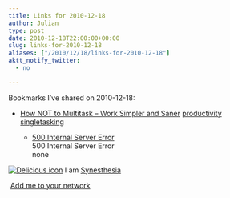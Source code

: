```yaml
---
title: Links for 2010-12-18
author: Julian
type: post
date: 2010-12-18T22:00:00+00:00
slug: links-for-2010-12-18 
aliases: ["/2010/12/18/links-for-2010-12-18"]
aktt_notify_twitter:
  - no

---
```

Bookmarks I&#8217;ve shared on 2010-12-18:

  * [How NOT to Multitask &ndash; Work Simpler and Saner][1] 
    [productivity][2] [singletasking][3] </li> 
    
      * [500 Internal Server Error][4]  
        500 Internal Server Error  
        none</ul> 
    
    <p class="deliciouslink">
      <a href="https://del.icio.us/synesthesia" title="See all my bookmarks on del.icio.us"><img src="https://www.synesthesia.co.uk/images/deliciousicon.jpg" alt="Delicious icon" /></a>&nbsp;I am <a href="https://del.icio.us/synesthesia" title="See all my bookmarks on del.icio.us">Synesthesia</a>
    </p>
    
    <p class="deliciouslink">
      <a href="https://del.icio.us/network?add=synesthesia" title="Add me to your del.icio.us network"><img src="https://www.synesthesia.co.uk/images/add.gif" alt="" /></a>&nbsp;<a href="https://del.icio.us/network?add=synesthesia" title="Add me to your del.icio.us network">Add me to your network</a>
    </p>

 [1]: https://zenhabits.net/how-not-to-multitask-work-simpler-and
 [2]: https://delicious.com/synesthesia/productivity
 [3]: https://delicious.com/synesthesia/singletasking
 [4]: https://feeds.delicious.com/v2/rss/synesthesia